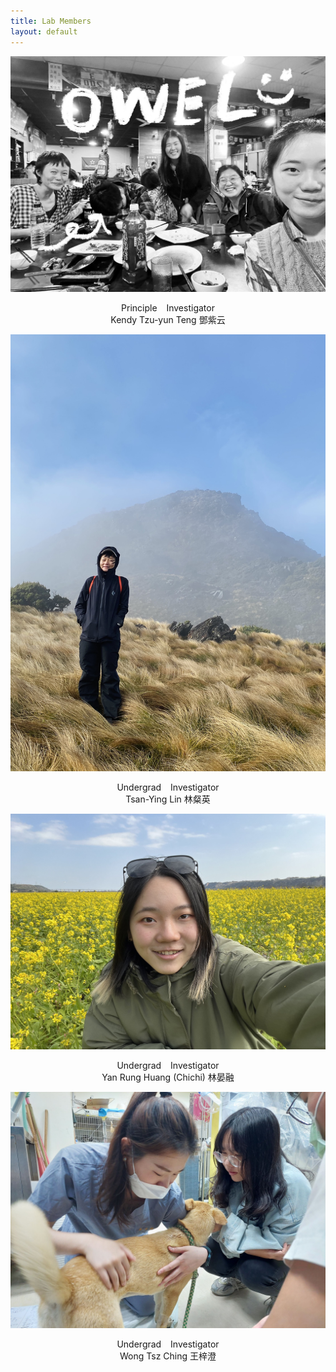 ```yaml
---
title: Lab Members
layout: default
---
```



![owel_photo](owel_photo.JPG)<br/>

<center> Principle &ensp; Investigator </center>
<center> Kendy Tzu-yun Teng 鄧紫云 </center>

![PI_photo](PI_photo.jpeg)<br/>

<center> Undergrad &ensp; Investigator </center>
<center> Tsan-Ying Lin 林粲英 </center>

![Tsan_photo](Tsan_photo.jpg)<br/>

<center> Undergrad &ensp; Investigator </center>
<center> Yan Rung Huang (Chichi) 林晏融 </center>

![Carol_photo](Carol_photo.jpg)<br/>

<center> Undergrad &ensp; Investigator </center>
<center> Wong Tsz Ching 王梓澄 </center>

<br/><br/>
